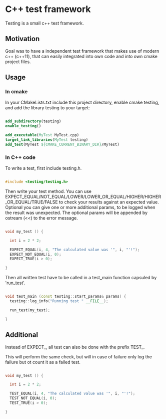 # C++ test framework

Testing is a small c++ test framework.

## Motivation

Goal was to have a independent test framework that makes use of modern c++ (c++11),
that can easily integrated into own code and into own cmake project files.

## Usage

### In cmake

In your CMakeLists.txt include this project directory, enable cmake testing,
and add the library testing to your target:

```cmake

add_subdirectory(testing)
enable_testing()

add_executable(MyTest MyTest.cpp)
target_link_libraries(MyTest testing)
add_test(MyTest ${CMAKE_CURRENT_BINARY_DIR}/MyTest)

```

### In C++ code

To write a test, first include testing.h.

```c++

#include <testing/testing.h>

```

Then write your test method.
You can use EXPECT_EQUAL/NOT_EQUAL/LOWER/LOWER_OR_EQUAL/HIGHER/HIGHER_OR_EQUAL/TRUE/FALSE to
check your results against an expected value.
Optional you can give one or more additional params, to be logged when the result was unexpected.
The optional params will be appended by ostream (<<) to the error message.

```c++

void my_test () {

  int i = 2 * 2;

  EXPECT_EQUAL(i, 4, "The calculated value was '", i, "'!");
  EXPECT_NOT_EQUAL(i, 0);
  EXPECT_TRUE(i > 0);

}

```

Then all written test have to be called in a test_main function capsuled by 'run_test'.

```c++

void test_main (const testing::start_params& params) {
  testing::log_info("Running test " __FILE__);

  run_test(my_test);

}

```

## Additional

Instead of EXPECT_, all test can also be done with the prefix TEST_.

This will perform the same check, but will in case of failure only log the
failure but ot count it as a failed test.

```c++

void my_test () {

  int i = 2 * 2;

  TEST_EQUAL(i, 4, "The calculated value was '", i, "'!");
  TEST_NOT_EQUAL(i, 0);
  TEST_TRUE(i > 0);

}

```
